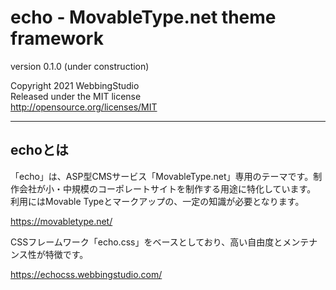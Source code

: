 echo - MovableType.net theme framework
====================================

version 0.1.0 (under construction)

Copyright 2021 WebbingStudio  
Released under the MIT license  
http://opensource.org/licenses/MIT

- - - - - - - - - - - - - - - - - - -

## echoとは

「echo」は、ASP型CMSサービス「MovableType.net」専用のテーマです。制作会社が小・中規模のコーポレートサイトを制作する用途に特化しています。  
利用にはMovable Typeとマークアップの、一定の知識が必要となります。

https://movabletype.net/

CSSフレームワーク「echo.css」をベースとしており、高い自由度とメンテナンス性が特徴です。

https://echocss.webbingstudio.com/
